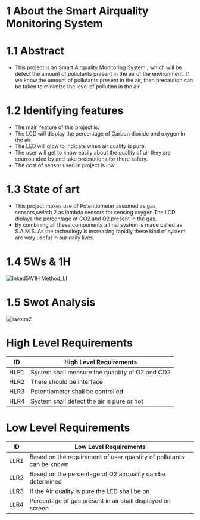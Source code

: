 # 1 About the  Smart Airquality Monitoring System
# 1.1 Abstract
- This project is an Smart  Airquality Monitoring System , which will be detect the amount of pollutants present  in the air of the  environment. If we know the amount of pollutants present in the air, then precaution can be taken to minimize the level of pollution in the air
# 1.2 Identifying features
-	The main feature of this project is:
-	The LCD will display the percentage of Carbon dioxide and oxygen in the air
-	The LED will glow to indicate when air quality is pure. 
-	The user will get to know easily about the quality of air they are sourrounded by and take precautions for there safety.
-	The cost of sensor used in project is low.
# 1.3 State of art
- This project makes use of Potentiometer assumed as gas sensors,switch 2 as lambda sensors for sensing oxygen.The LCD diplays the percentage of CO2 and O2 present in the gas. 
-  By combining all these components a final system  is made called as S.A.M.S. As the technology is increasing rapidly these kind of system are very useful in our daily          lives.
# 1.4 5Ws & 1H
![Inked5W1H Method_LI](https://user-images.githubusercontent.com/55775183/157224474-67137cf7-8d15-47e7-88d2-9ed95d3a6a04.jpg) 

# 1.5 Swot Analysis
![swotm2](https://user-images.githubusercontent.com/55775183/157224649-4304b3d7-f0fa-4538-8470-b035599e64dd.png)

# High Level Requirements
| ID | High Level Requirements |
|---------- | --------------- |
| HLR1 | System shall measure the quantity of O2 and CO2 |
| HLR2 | There should be interface |
| HLR3 | Potentiometer shall be controlled |
| HLR4 | System shall detect the air is pure or not |

# Low Level Requirements
| ID | Low Level Requirements |
|---------- | --------------- |
| LLR1 | Based on the requirement of user quantity of pollutants can be known |
| LLR2 | Based on the percentage of O2 airquality  can be determined |
| LLR3 | If the Air quality is pure the LED shall be on |
| LLR4 | Percentage of gas present in air shall displayed on screen |


